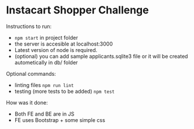 # Instacart Shopper Challenge

Instructions to run:
- `npm start` in project folder
- the server is accesible at localhost:3000
- Latest version of node is required.
- (optional) you can add sample applicants.sqlite3 file or
  it will be created autometically in db/ folder

Optional commands:
- linting files `npm run lint`
- testing (more tests to be added) `npm test`

How was it done:
- Both FE and BE are in JS
- FE uses Bootstrap + some simple css

